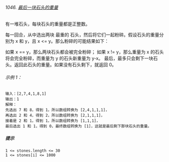 ###### 1046. [最后一块石头的重量](https://leetcode-cn.com/problems/last-stone-weight/)

有一堆石头，每块石头的重量都是正整数。

每一回合，从中选出两块 最重的 石头，然后将它们一起粉碎。假设石头的重量分别为 x 和 y，且 x <= y。那么粉碎的可能结果如下：

如果 x == y，那么两块石头都会被完全粉碎；
如果 x != y，那么重量为 x 的石头将会完全粉碎，而重量为 y 的石头新重量为 y-x。
最后，最多只会剩下一块石头。返回此石头的重量。如果没有石头剩下，就返回 0。

###### 示例 1：

```
输入：[2,7,4,1,8,1]
输出：1
解释：
先选出 7 和 8，得到 1，所以数组转换为 [2,4,1,1,1]，
再选出 2 和 4，得到 2，所以数组转换为 [2,1,1,1]，
接着是 2 和 1，得到 1，所以数组转换为 [1,1,1]，
最后选出 1 和 1，得到 0，最终数组转换为 [1]，这就是最后剩下那块石头的重量。

```

##### 提示

```
1 <= stones.length <= 30
1 <= stones[i] <= 1000
```


